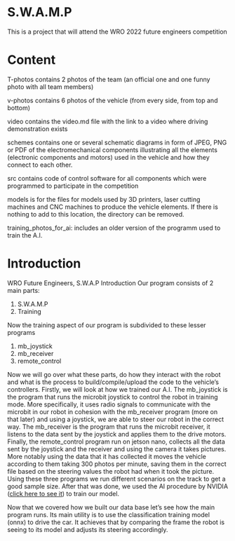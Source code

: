 # S.W.A.M.P
This is a project that will attend the WRO 2022 future engineers competition  
# Content
T-photos contains 2 photos of the team (an official one and one funny photo with all team members)

v-photos contains 6 photos of the vehicle (from every side, from top and bottom)

video contains the video.md file with the link to a video where driving demonstration exists

schemes contains one or several schematic diagrams in form of JPEG, PNG or PDF of the electromechanical components illustrating all the elements (electronic components and motors) used in the vehicle and how they connect to each other.

src contains code of control software for all components which were programmed to participate in the competition

models is for the files for models used by 3D printers, laser cutting machines and CNC machines to produce the vehicle elements. If there is nothing to add to this location, the directory can be removed.

training_photos_for_ai: includes an older version of the programm used to train the A.I. 

# Introduction
WRO Future Engineers, S.W.A.P Introduction 
Our program consists of 2 main parts:
1.	S.W.A.M.P
2.	Training 


Now the training aspect of our program is subdivided to these lesser programs 
1.	mb_joystick
2.	mb_receiver
3.	remote_control	


Now we will go over what these parts, do how they interact with the robot and what is the process to build/compile/upload the code to the vehicle’s controllers.
Firstly, we will look at how we trained our A.I. The mb_joystick is the program that runs the microbit joystick to control the robot in training mode. More
specifically, it uses radio signals to communicate with the microbit in our robot in cohesion with the mb_receiver program (more on that later) and using a joystick,
we are able to steer our robot in the correct way. The mb_receiver is the program that runs the microbit receiver, it listens to the data sent by the joystick and
applies them to the drive motors. Finally, the remote_control program run on jetson nano, collects all the data sent by the joystick and the receiver and using the
camera it takes pictures. More notably using the data that it has collected it moves the vehicle according to them taking 300 photos per minute, saving them in the
correct file based on the steering values the robot had when it took the picture. Using these three programs we run different scenarios on the track to get a good
sample size. After that was done, we used the AI procedure by NVIDIA ([click here to see it](https://github.com/dusty-nv/jetson-inference/blob/master/docs/pytorch-collect.md)) to train our model.

Now that we covered how we built our data base let’s see how the main program runs.
Its main utility is to use the classification training model (onnx) to drive the car. It achieves that by comparing the frame the robot is seeing to its model and
adjusts its steering accordingly. 

